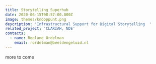 ```yaml
---
title: Storytelling Superhub
date: 2020-06-15T08:57:00.000Z
image: themes/knooppunt.png
description: 'Infrastructural Support for Digital Storytelling  '
related_project: 'CLARIAH, NDE'
contacts:
  - name: Roeland Ordelman
    email: rordelman@beeldengeluid.nl
---
```


more to come